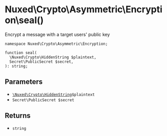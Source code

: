 # Nuxed\\Crypto\\Asymmetric\\Encryption\\seal()




Encrypt a message with a target users' public key




``` Hack
namespace Nuxed\Crypto\Asymmetric\Encryption;

function seal(
  \Nuxed\Crypto\HiddenString $plaintext,
  Secret\PublicSecret $secret,
): string;
```




## Parameters




+ [` \Nuxed\Crypto\HiddenString `](<class.Nuxed.Crypto.HiddenString.md>)`` $plaintext ``
+ ` Secret\PublicSecret $secret `




## Returns




* ` string `